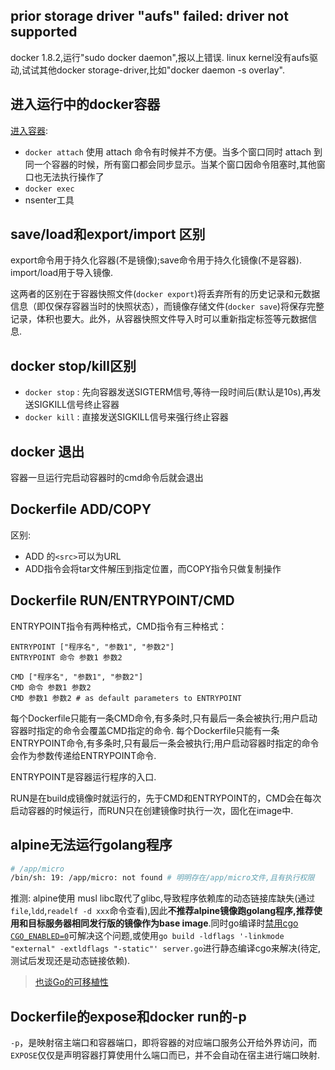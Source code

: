 ## prior storage driver "aufs" failed: driver not supported
docker 1.8.2,运行"sudo docker daemon",报以上错误.
linux kernel没有aufs驱动,试试其他docker storage-driver,比如"docker daemon -s overlay".

## 进入运行中的docker容器
[进入容器](https://yeasy.gitbooks.io/docker_practice/content/container/enter.html):
- `docker attach`
使用 attach 命令有时候并不方便。当多个窗口同时 attach 到同一个容器的时候，所有窗口都会同步显示。当某个窗口因命令阻塞时,其他窗口也无法执行操作了
- `docker exec`
- nsenter工具

## save/load和export/import 区别
export命令用于持久化容器(不是镜像);save命令用于持久化镜像(不是容器).
import/load用于导入镜像.

这两者的区别在于容器快照文件(`docker export`)将丢弃所有的历史记录和元数据信息（即仅保存容器当时的快照状态），而镜像存储文件(`docker save`)将保存完整记录，体积也要大。此外，从容器快照文件导入时可以重新指定标签等元数据信息.

## docker stop/kill区别
- `docker stop` : 先向容器发送SIGTERM信号,等待一段时间后(默认是10s),再发送SIGKILL信号终止容器
- `docker kill` : 直接发送SIGKILL信号来强行终止容器

## docker 退出
容器一旦运行完启动容器时的cmd命令后就会退出

## Dockerfile ADD/COPY
区别:
- ADD 的`<src>`可以为URL
- ADD指令会将tar文件解压到指定位置，而COPY指令只做复制操作

## Dockerfile RUN/ENTRYPOINT/CMD
ENTRYPOINT指令有两种格式，CMD指令有三种格式：
```
ENTRYPOINT ["程序名", "参数1", "参数2"]
ENTRYPOINT 命令 参数1 参数2

CMD ["程序名", "参数1", "参数2"]
CMD 命令 参数1 参数2
CMD 参数1 参数2 # as default parameters to ENTRYPOINT
```
每个Dockerfile只能有一条CMD命令,有多条时,只有最后一条会被执行;用户启动容器时指定的命令会覆盖CMD指定的命令.
每个Dockerfile只能有一条ENTRYPOINT命令,有多条时,只有最后一条会被执行;用户启动容器时指定的命令会作为参数传递给ENTRYPOINT命令.

ENTRYPOINT是容器运行程序的入口.

RUN是在build成镜像时就运行的，先于CMD和ENTRYPOINT的，CMD会在每次启动容器的时候运行，而RUN只在创建镜像时执行一次，固化在image中.

## alpine无法运行golang程序
```sh
# /app/micro
/bin/sh: 19: /app/micro: not found # 明明存在/app/micro文件,且有执行权限
```

推测: alpine使用 musl libc取代了glibc,导致程序依赖库的动态链接库缺失(通过`file`,`ldd`,`readelf -d xxx`命令查看),因此**不推荐alpine镜像跑golang程序,推荐使用和目标服务器相同发行版的镜像作为base image**.同时go编译时[禁用cgo `CGO_ENABLED=0`](https://stackoverflow.com/questions/36279253/go-compiled-binary-wont-run-in-an-alpine-docker-container-on-ubuntu-host)可解决这个问题,或使用`go build -ldflags '-linkmode "external" -extldflags "-static"' server.go`进行静态编译cgo来解决(待定,测试后发现还是动态链接依赖).

> [也谈Go的可移植性](http://tonybai.com/2017/06/27/an-intro-about-go-portability/)

## Dockerfile的expose和docker run的-p
`-p`，是映射宿主端口和容器端口，即将容器的对应端口服务公开给外界访问，而 `EXPOSE`仅仅是声明容器打算使用什么端口而已，并不会自动在宿主进行端口映射.